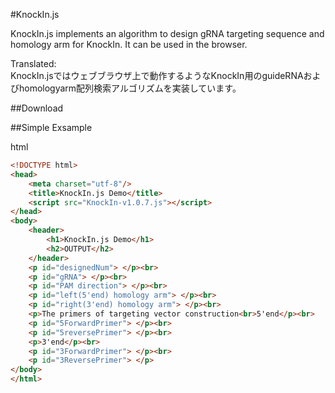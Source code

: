 #KnockIn.js

KnockIn.js implements an algorithm to design gRNA targeting sequence and homology arm for KnockIn. It can be used in the browser.

Translated:  
KnockIn.jsではウェブブラウザ上で動作するようなKnockIn用のguideRNAおよびhomologyarm配列検索アルゴリズムを実装しています。

##Download

##Simple Exsample

html
```html
<!DOCTYPE html>
<head>
	<meta charset="utf-8"/>
	<title>KnockIn.js Demo</title>
	<script src="KnockIn-v1.0.7.js"></script>
</head>
<body>
	<header>
		<h1>KnockIn.js Demo</h1>
		<h2>OUTPUT</h2>
	</header>
	<p id="designedNum"> </p><br>
	<p id="gRNA"> </p><br>
	<p id="PAM direction"> </p><br>
	<p id="left(5'end) homology arm"> </p><br>
	<p id="right(3'end) homology arm"> </p><br>
	<p>The primers of targeting vector construction<br>5'end</p><br>
	<p id="5ForwardPrimer"> </p><br>
	<p id="5reversePrimer"> </p><br>
	<p>3'end</p><br>
	<p id="3ForwardPrimer"> </p><br>
	<p id="3ReversePrimer"> </p>
</body>
</html>
```
